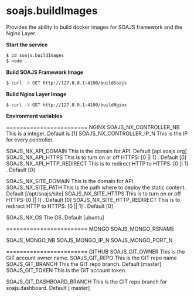 # soajs.buildImages

Provides the ability to build docker images for SOAJS framework and the Nginx Layer.

**Start the service**
```sh
$ cd soajs.buildImages
$ node .
```


**Build SOAJS Framework Image**
```sh
$ curl -X GET http://127.0.0.1:4100/buildSoajs
```


**Build Nginx Layer Image**
```sh
$ curl -X GET http://127.0.0.1:4100/buildNginx
```


**Environment variables**

======================== NGINX
SOAJS_NX_CONTROLLER_NB          This is a integer. Default is [1]
SOAJS_NX_CONTROLLER_IP_N        This is the IP for every controller.

SOAJS_NX_API_DOMAIN             This is the domain for API. Default [api.soajs.org]
SOAJS_NX_API_HTTPS              This is to turn on or off HTTPS: [0 || 1] . Default [0]
SOAJS_NX_API_HTTP_REDIRECT      This is to redirect HTTP to HTTPS: [0 || 1] . Default [0]

SOAJS_NX_SITE_DOMAIN            This is the domain for API.
SOAJS_NX_SITE_PATH              This is the path where to deploy the static content. Default [/opt/soajs/site]
SOAJS_NX_SITE_HTTPS             This is to turn on or off HTTPS: [0 || 1] . Default [0]
SOAJS_NX_SITE_HTTP_REDIRECT     This is to redirect HTTP to HTTPS: [0 || 1] . Default [0]

SOAJS_NX_OS                     The OS. Default [ubuntu]


======================== MONGO
SOAJS_MONGO_RSNAME

SOAJS_MONGO_NB
SOAJS_MONGO_IP_N
SOAJS_MONGO_PORT_N

======================== GITHUB
SOAJS_GIT_OWNER                 This is the GIT account owner name.
SOAJS_GIT_REPO                  This is the GIT repo name
SOAJS_GIT_BRANCH                This the GIT repo branch. Default [master]
SOAJS_GIT_TOKEN                 This is the GIT account token.

SOAJS_GIT_DASHBOARD_BRANCH      This is the GIT repo branch for soajs.dashboard. Default [ master]
